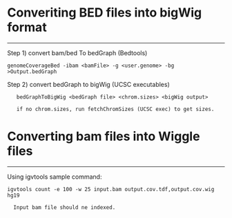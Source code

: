 # Converiting BED files into bigWig format
-------------------------------------------

Step 1) convert bam/bed To bedGraph (Bedtools)

 	genomeCoverageBed -ibam <bamFile> -g <user.genome> -bg >Output.bedGraph

Step 2) convert bedGraph to bigWig (UCSC executables)

       bedGraphToBigWig <bedGraph file> <chrom.sizes> <bigWig output> 

       if no chrom.sizes, run fetchChromSizes (UCSC exec) to get sizes.

# Converting bam files into Wiggle files
-----------------------------------------

Using igvtools sample command:

	igvtools count -e 100 -w 25 input.bam output.cov.tdf,output.cov.wig  hg19
 
      Input bam file should ne indexed.
